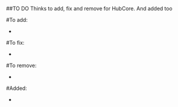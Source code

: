 ##TO DO
Thinks to add, fix and remove for HubCore. And added too

#To add:

- 

#To fix:

-

#To remove:

-

#Added:

- 
